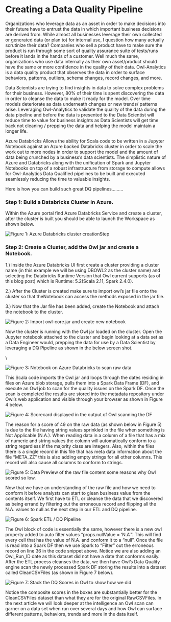 # Creating a Data Quality Pipeline

Organizations who leverage data as an asset in order to make decisions into their future have to entrust the data in which important business decisions are derived from. While almost all businesses leverage their own collected or generated data (or plan to) for internal use, I question how many actually scrutinize their data? Companies who sell a product have to make sure the product is run through some sort of quality assurance suite of tests/runs before it lands in the hands of a customer. Well much the same, organizations who use data internally as their own asset/product should have the same or more confidence in the quality of their data. Owl-Analytics is a data quality product that observes the data in order to surface behaviors, patterns, outliers, schema changes, record changes, and more.

Data Scientists are trying to find insights in data to solve complex problems for their business. However, 80% of their time is spent discovering the data in order to cleanse the data to make it ready for the model. Over time models deteriorate as data underneath changes or new trends/ patterns arise. Leveraging Owl-Analytics to validate the quality of the data during the data pipeline and before the data is presented to the Data Scientist will reduce time to value for business insights as Data Scientists will get time back not cleaning / prepping the data and helping the model maintain a longer life.

Azure Databricks Allows the ability for Scala code to be written in a Jupyter Notebook against an Azure backed Databricks cluster in order to scale the work out to more nodes in order to support the model and the amount of data being crunched by a business’s data scientists. The simplistic nature of Azure and Databricks along with the unification of Spark and Jupyter Notebooks on top of a robust infrastructure from storage to compute allows for Owl-Analytics Data Qualified pipelines to be built and executed seamlessly reducing the time to valuable insights.

Here is how you can build such great DQ pipelines………

### Step 1: Build a Databricks Cluster in Azure.

Within the Azure portal find Azure Databricks Service and create a cluster, after the cluster is built you should be able to launch the Workspace as shown below.

![Figure 1: Azure Databricks cluster creationStep](https://firebasestorage.googleapis.com/v0/b/gitbook-x-prod.appspot.com/o/spaces%2F-Lb9zlrkw1AEC\_k2s2wG-2632701976%2Fuploads%2FWdz8iiZJLOBRp8nQTdB0%2Ffile.png?alt=media)

### Step 2: Create a Cluster, add the Owl jar and create a Notebook.

1.) Inside the Azure Databricks UI first create a cluster providing a cluster name (in this example we will be using DBOWL2 as the cluster name) and selecting the Databricks Runtime Version that Owl current supports (as of this blog post) which is Runtime: 5.2(Scala 2.11, Spark 2.4.0).

2.) After the Cluster is created make sure to import owl’s jar file onto the cluster so that theNotebook can access the methods exposed in the jar file.

3.) Now that the Jar file has been added, create the Notebook and attach the notebook to the cluster.

![Figure 2: Import owl-core.jar and create new notebook](<../../../.gitbook/assets/image (30).png>)

Now the cluster is running with the Owl jar loaded on the cluster. Open the Jupyter notebook attached to the cluster and begin looking at a data set as a Data Engineer would, prepping the data for use by a Data Scientist by leveraging a DQ Pipeline as shown in the below screen shot.

\\

![Figure 3: Notebook on Azure Databricks to scan raw data](<../../../.gitbook/assets/image (37).png>)

This Scala code imports the Owl jar and loops through the dates residing in files on Azure blob storage, pulls them into a Spark Data Frame (DF), and execute an Owl job to scan for the quality issues on the Spark DF. Once the scan is completed the results are stored into the metadata repository under Owl’s web application and visible through your browser as shown in Figure 4 below.

![Figure 4: Scorecard displayed in the output of Owl scanning the DF](<../../../.gitbook/assets/image (49).png>)

The reason for a score of 49 on the raw data (as shown below in Figure 5) is due to the file having string values sprinkled in the file when something is Not Applicable (N.A.). When reading data in a column of a file that has a mix of numeric and string values the column will automatically conform to a string regardless if the majority class are integers. Also, within the files there is a single record in this file that has meta data information about the file “META\_ZZ” this is also adding empty strings for all other columns. This record will also cause all columns to conform to strings.

![Figure 5: Data Preview of the raw file content some reasons why Owl scored so low.](<../../../.gitbook/assets/image (7).png>)

Now that we have an understanding of the raw file and how we need to conform it before analysts can start to glean business value from the contents itself. We first have to ETL or cleanse the data that we discovered as being errand by filtering out the erroneous record and flipping all the N.A. values to null as the next step in our ETL and DQ pipeline.

![Figure 6: Spark ETL / DQ Pipeline](<../../../.gitbook/assets/image (126).png>)

The Owl block of code is essentially the same, however there is a new owl property added to auto filter values “props.nullValue = ‘N.A’”. This will find every cell that has the value of N.A. and conform it to a “null”. Once the file is read into a Spark DF then we use Spark to “Filter” out the erroneous record on line 36 in the code snippet above. Notice we are also adding an Owl\_Run\_ID date as this dataset did not have a date that conforms easily. After the ETL process cleanses the data, we then have Owl’s Data Quality engine scan the newly processed Spark DF storing the results into a dataset called CleanCSVFiles (as shown in Figure 7 below).

![Figure 7: Stack the DQ Scores in Owl to show how we did](<../../../.gitbook/assets/image (90).png>)

Notice the composite scores in the boxes are substantially better for the CleanCSVFiles dataset than what they are for the original RawCSVFiles. In the next article we will look deeper at the intelligence an Owl scan can garner on a data set when run over several days and how Owl can surface different patterns, behaviors, trends and more in the data itself.
